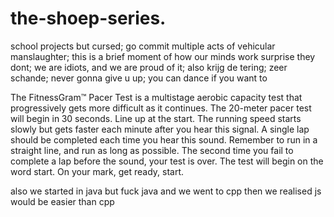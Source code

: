 # the-shoep-series.
school projects but cursed;
go commit multiple acts of vehicular manslaughter;
this is a brief moment of how our minds work surprise they dont;
we are idiots, and we are proud of it;
also krijg de tering;
zeer schande;
never gonna give u up;
you can dance if you want to

The FitnessGram™ Pacer Test is a multistage aerobic capacity test that progressively gets more difficult as it continues.
The 20-meter pacer test will begin in 30 seconds. Line up at the start.
The running speed starts slowly but gets faster each minute after you hear this signal.
A single lap should be completed each time you hear this sound.
Remember to run in a straight line, and run as long as possible.
The second time you fail to complete a lap before the sound, your test is over.
The test will begin on the word start.
On your mark, get ready, start.

also we started in java but fuck java and we went to cpp
then we realised js would be easier than cpp
